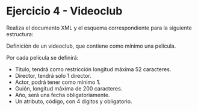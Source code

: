 # Ejercicio 4 - Videoclub

Realiza el documento XML y el esquema correspondiente para la siguiente estructura:

Definición de un videoclub, que contiene como mínimo una película.

Por cada película se definirá:

- Titulo, tendrá como restricción longitud máxima 52 caracteres.
- Director, tendrá solo 1 director.
- Actor, podrá tener como mínimo 1.
- Guión, longitud máxima de 200 caracteres.
- Año, será una fecha obligatoriamente.
- Un atributo, código, con 4 dígitos y obligatorio.
